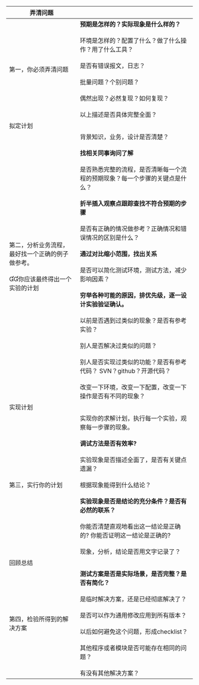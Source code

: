 
| 弄清问题                                             |                                                                                                                                                                                                                                                                                                                                                                                          |
| ------------------------------------------------ | ---------------------------------------------------------------------------------------------------------------------------------------------------------------------------------------------------------------------------------------------------------------------------------------------------------------------------------------------------------------------------------------- |
| 第一，你必须弄清问题                                       | **预期是怎样的？实际现象是什么样的？**<br><br>环境是怎样的？配置了什么？做了什么操作？用了什么工具？<br><br>是否有错误报文，日志？<br><br>批量问题？个别问题？<br><br>偶然出现？必然复现？如何复现？<br><br>以上描述是否具体完整全面？                                                                                                                                                                                                                                                |
| 拟定计划                                             |                                                                                                                                                                                                                                                                                                                                                                                          |
| 第二，分析业务流程，最好找一个正确的例子做参考。<br><br>你应该最终得出一个实验的计划 | 背景知识，业务，设计是否清楚？<br><br>**找相关同事询问了解**<br><br>是否熟悉完整的流程，是否清晰每一个流程的预期现象？每一个步骤的关键点是什么？<br><br>**折半插入观察点跟踪查找不符合预期的步骤**<br><br>是否有正确的情况做参考？正确情况和错误情况的区别是什么？<br><br>**通过对比缩小范围，找出关系**<br><br>是否可以简化测试环境，测试方法，减少影响因素？<br><br>**穷举各种可能的原因，排优先级，逐一设计实验验证确认。**<br><br>以前是否遇到过类似的现象？是否有参考实验？<br><br>别人是否解决过类似的问题？<br><br>别人是否实现过类似的功能？是否有参考代码？ SVN？github？开源代码？<br><br>改变一下环境，改变一下配置，改变一下操作是否有不同的现象？ |
| 实现计划                                             |                                                                                                                                                                                                                                                                                                                                                                                          |
| 第三，实行你的计划                                        | 实现你的求解计划，执行每一个实验，观察每一步骤的现象。<br><br>**调试方法是否有效率?**<br><br>实验现象是否描述全面了，是否有关键点遗漏？<br><br>根据现象能得到什么结论？<br><br>**实验现象是否是结论的充分条件？是否有必然的联系？**<br><br>你能否清楚直观地看出这一结论是正确的? 你能否证明这一结论是正确的?<br><br>现象，分析，结论是否用文字记录了？                                                                                                                                                                                |
| 回顾总结                                             |                                                                                                                                                                                                                                                                                                                                                                                          |
| 第四，检验所得到的解决方案                                    | **测试方案是否是实际场景，是否完整？是否有简化？**<br><br>是临时解决方案，还是已经彻底解决了？<br><br>是否可以作为通用修改应用到所有版本？<br><br>以后如何避免这个问题，形成checklist？<br><br>其他程序或者模块是否可能存在相同的问题？<br><br>有没有其他解决方案？                                                                                                                                                                                                                             |
